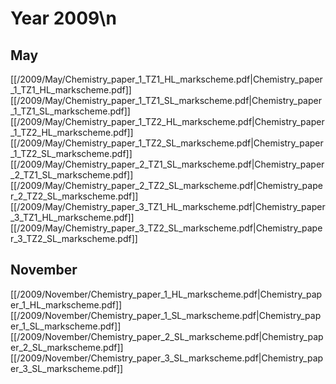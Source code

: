 # Year 2009\n
## May
[[/2009/May/Chemistry_paper_1_TZ1_HL_markscheme.pdf|Chemistry_paper_1_TZ1_HL_markscheme.pdf]]
[[/2009/May/Chemistry_paper_1_TZ1_SL_markscheme.pdf|Chemistry_paper_1_TZ1_SL_markscheme.pdf]]
[[/2009/May/Chemistry_paper_1_TZ2_HL_markscheme.pdf|Chemistry_paper_1_TZ2_HL_markscheme.pdf]]
[[/2009/May/Chemistry_paper_1_TZ2_SL_markscheme.pdf|Chemistry_paper_1_TZ2_SL_markscheme.pdf]]
[[/2009/May/Chemistry_paper_2_TZ1_SL_markscheme.pdf|Chemistry_paper_2_TZ1_SL_markscheme.pdf]]
[[/2009/May/Chemistry_paper_2_TZ2_SL_markscheme.pdf|Chemistry_paper_2_TZ2_SL_markscheme.pdf]]
[[/2009/May/Chemistry_paper_3_TZ1_HL_markscheme.pdf|Chemistry_paper_3_TZ1_HL_markscheme.pdf]]
[[/2009/May/Chemistry_paper_3_TZ2_SL_markscheme.pdf|Chemistry_paper_3_TZ2_SL_markscheme.pdf]]

## November
[[/2009/November/Chemistry_paper_1_HL_markscheme.pdf|Chemistry_paper_1_HL_markscheme.pdf]]
[[/2009/November/Chemistry_paper_1_SL_markscheme.pdf|Chemistry_paper_1_SL_markscheme.pdf]]
[[/2009/November/Chemistry_paper_2_SL_markscheme.pdf|Chemistry_paper_2_SL_markscheme.pdf]]
[[/2009/November/Chemistry_paper_3_SL_markscheme.pdf|Chemistry_paper_3_SL_markscheme.pdf]]
